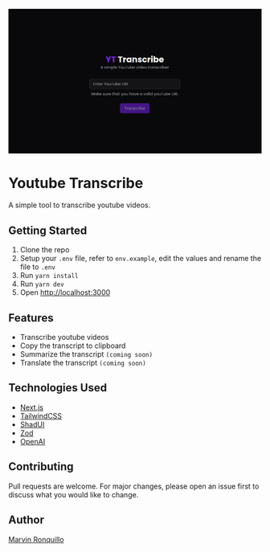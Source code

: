 ![Youtube Transcribe](/banner.png)

# Youtube Transcribe

A simple tool to transcribe youtube videos.

## Getting Started

1. Clone the repo
2. Setup your `.env` file, refer to `env.example`, edit the values and rename the file to `.env`
3. Run `yarn install`
4. Run `yarn dev`
5. Open [http://localhost:3000](http://localhost:3000)

## Features

- Transcribe youtube videos
- Copy the transcript to clipboard
- Summarize the transcript `(coming soon)`
- Translate the transcript `(coming soon)`

## Technologies Used

- [Next.js](https://nextjs.org/)
- [TailwindCSS](https://tailwindcss.com/)
- [ShadUI](https://shadcn.com/)
- [Zod](https://zod.dev/)
- [OpenAI](https://openai.com/)

## Contributing

Pull requests are welcome. For major changes, please open an issue first to discuss what you would like to change.

## Author

[Marvin Ronquillo](https://github.com/mondejarmarron18)
